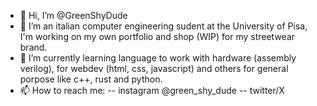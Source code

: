 - 👋 Hi, I’m @GreenShyDude
- 👀 I’m an italian computer engineering sudent at the University of Pisa, I'm working on my own portfolio and shop (WIP) for my streetwear brand.
- 🌱 I’m currently learning language to work with hardware (assembly verilog), for webdev (html, css, javascript) and others for general porpose like c++, rust and python.
- 📫 How to reach me:
-- instagram @green_shy_dude
-- twitter/X 

<!---
GreenShyDude/GreenShyDude is a ✨ special ✨ repository because its `README.md` (this file) appears on your GitHub profile.
You can click the Preview link to take a look at your changes.
--->
